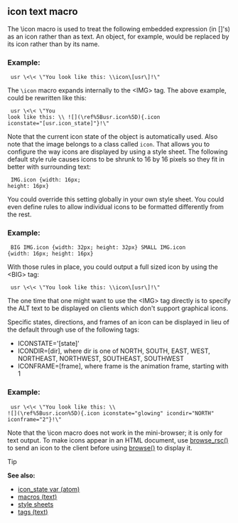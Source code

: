 ## icon text macro



The \\icon macro is used to treat the following embedded
expression (in \[\]\'s) as an icon rather than as text. An object, for
example, would be replaced by its icon rather than by its name.
### Example:

```
 usr \<\< \"You look like this: \\icon\[usr\]!\" 
```



The `\icon` macro expands internally to the \<IMG\> tag. The
above example, could be rewritten like this: 
```
 usr \<\< \"You
look like this: \\ ![](\ref%5Busr.icon%5D){.icon
iconstate="[usr.icon_state]"}!\" 
```
 

Note that the
current icon state of the object is automatically used. Also note that
the image belongs to a class called `icon`. That allows you to configure
the way icons are displayed by using a style sheet. The following
default style rule causes icons to be shrunk to 16 by 16 pixels so they
fit in better with surrounding text: 
```
 IMG.icon {width: 16px;
height: 16px} 
```
 

You could override this setting
globally in your own style sheet. You could even define rules to allow
individual icons to be formatted differently from the rest.
### Example:

```
 BIG IMG.icon {width: 32px; height: 32px} SMALL IMG.icon
{width: 16px; height: 16px} 
```
 

With those rules in
place, you could output a full sized icon by using the \<BIG\> tag:

```
 usr \<\< \"You look like this: \\icon\[usr\]!\" 
```



The one time that one might want to use the \<IMG\> tag
directly is to specify the ALT text to be displayed on clients which
don\'t support graphical icons. 

Specific states, directions,
and frames of an icon can be displayed in lieu of the default through
use of the following tags:
-   ICONSTATE=\'\[state\]\'
-   ICONDIR=\[dir\], where dir is one of NORTH, SOUTH, EAST, WEST,
    NORTHEAST, NORTHWEST, SOUTHEAST, SOUTHWEST
-   ICONFRAME=\[frame\], where frame is the animation frame, starting
    with 1
### Example:

```
 usr \<\< \"You look like this: \\
![](\ref%5Busr.icon%5D){.icon iconstate="glowing" icondir="NORTH"
iconframe="2"}!\" 
```
 

Note that the \\icon macro does
not work in the mini-browser; it is only for text output. To make icons
appear in an HTML document, use [browse_rsc()](/ref/proc/browse_rsc.md)  to
send an icon to the client before using [browse()](/ref/proc/browse.md) to
display it.

> [!TIP] 
> **See also:**
> +   [icon_state var (atom)](/ref/atom/var/icon_state.md) 
> +   [macros (text)](/ref/DM/text/macros.md) 
> +   [style sheets](/ref/DM/text/style.md) 
> +   [tags (text)](/ref/DM/text/tags.md) 